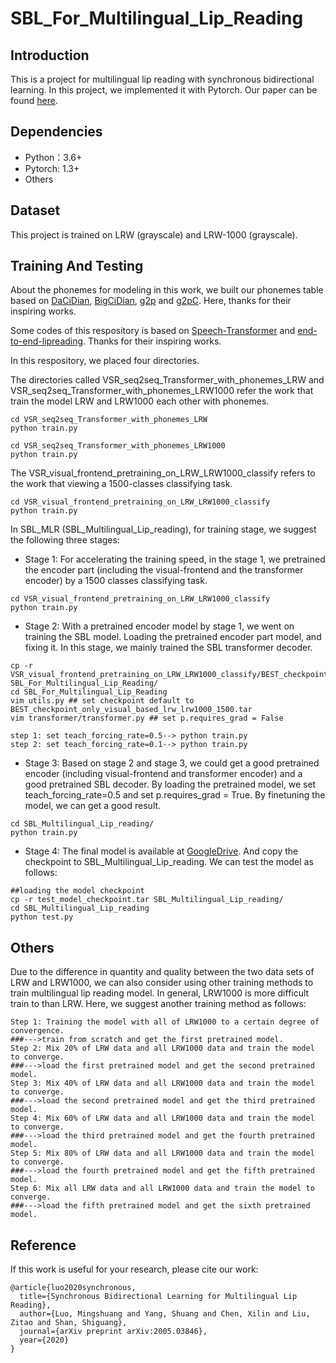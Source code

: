 # SBL_For_Multilingual_Lip_Reading
Introduction
----
This is a project for multilingual lip reading with synchronous bidirectional learning. 
In this project, we implemented it with Pytorch. Our paper can be found [here](https://arxiv.org/abs/2005.03846).

Dependencies
----
* Python：3.6+
* Pytorch: 1.3+
* Others

Dataset
----
This project is trained on LRW (grayscale) and LRW-1000 (grayscale).

Training And Testing
----
About the phonemes for modeling in this work, we built our phonemes table based on [DaCiDian](https://github.com/aishell-foundation/DaCiDian), 
[BigCiDian](https://github.com/speechio/BigCiDian), [g2p](https://github.com/Kyubyong/g2p) and [
g2pC](https://github.com/Kyubyong/g2pC). Here, thanks for their inspiring works. 

Some codes of this respository is based on [Speech-Transformer](https://github.com/kaituoxu/Speech-Transformer) and [end-to-end-lipreading](https://github.com/mpc001/end-to-end-lipreading). 
Thanks for their inspiring works.


In this respository, we placed four directories. 

The directories called VSR_seq2seq_Transformer_with_phonemes_LRW and VSR_seq2seq_Transformer_with_phonemes_LRW1000 
refer the work that train the model LRW and LRW1000 each other with phonemes. 
```
cd VSR_seq2seq_Transformer_with_phonemes_LRW
python train.py
```
```
cd VSR_seq2seq_Transformer_with_phonemes_LRW1000
python train.py
```
The VSR_visual_frontend_pretraining_on_LRW_LRW1000_classify refers to the work that viewing a 1500-classes classifying task. 
```
cd VSR_visual_frontend_pretraining_on_LRW_LRW1000_classify
python train.py
```
In SBL_MLR (SBL_Multilingual_Lip_reading), for training stage, we suggest the following three stages:
* Stage 1: For accelerating the training speed, in the stage 1, we pretrained the encoder part 
(including the visual-frontend and the transformer encoder) by a 1500 classes classifying task.
```
cd VSR_visual_frontend_pretraining_on_LRW_LRW1000_classify
python train.py
```
* Stage 2: With a pretrained encoder model by stage 1, we went on training the SBL model. 
Loading the pretrained encoder part model, and fixing it. In this stage, we mainly trained the 
SBL transformer decoder. 
```
cp -r VSR_visual_frontend_pretraining_on_LRW_LRW1000_classify/BEST_checkpoint_only_visual_based_lrw_lrw1000_1500.tar SBL_For_Multilingual_Lip_Reading/
cd SBL_For_Multilingual_Lip_Reading
vim utils.py ## set checkpoint default to BEST_checkpoint_only_visual_based_lrw_lrw1000_1500.tar
vim transformer/transformer.py ## set p.requires_grad = False

step 1: set teach_forcing_rate=0.5--> python train.py
step 2: set teach_forcing_rate=0.1--> python train.py
```
* Stage 3: Based on stage 2 and stage 3, we could get a good pretrained encoder (including visual-frontend
 and transformer encoder) and a good pretrained SBL decoder. By loading the pretrained model, we set teach_forcing_rate=0.5
 and set p.requires_grad = True. By finetuning the model, we can get a good result.
```
cd SBL_Multilingual_Lip_reading/
python train.py
```
* Stage 4: The final model is available at [GoogleDrive](https://drive.google.com/file/d/113zUIOWHCAJpQzh9S5LcSsuR8HGoRUUV/view?usp=sharing).
And copy the checkpoint to SBL_Multilingual_Lip_reading. We can test the model as follows:
```
##loading the model checkpoint
cp -r test_model_checkpoint.tar SBL_Multilingual_Lip_reading/
cd SBL_Multilingual_Lip_reading
python test.py
```
Others
----
Due to the difference in quantity and quality between the two data sets of LRW and LRW1000, we can also consider
using other training methods to train multilingual lip reading model. In general, LRW1000 is more difficult train to than 
LRW. Here, we suggest another training method as follows: 
```
Step 1: Training the model with all of LRW1000 to a certain degree of convergence.
###--->train from scratch and get the first pretrained model.
Step 2: Mix 20% of LRW data and all LRW1000 data and train the model to converge.
###--->load the first pretrained model and get the second pretrained model.
Step 3: Mix 40% of LRW data and all LRW1000 data and train the model to converge.
###--->load the second pretrained model and get the third pretrained model.
Step 4: Mix 60% of LRW data and all LRW1000 data and train the model to converge.
###--->load the third pretrained model and get the fourth pretrained model.
Step 5: Mix 80% of LRW data and all LRW1000 data and train the model to converge.
###--->load the fourth pretrained model and get the fifth pretrained model.
Step 6: Mix all LRW data and all LRW1000 data and train the model to converge.
###--->load the fifth pretrained model and get the sixth pretrained model.
```

Reference
----
If this work is useful for your research, please cite our work:
```
@article{luo2020synchronous,
  title={Synchronous Bidirectional Learning for Multilingual Lip Reading},
  author={Luo, Mingshuang and Yang, Shuang and Chen, Xilin and Liu, Zitao and Shan, Shiguang},
  journal={arXiv preprint arXiv:2005.03846},
  year={2020}
}
```
